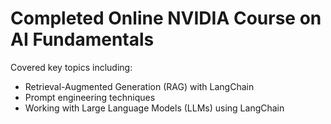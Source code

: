 # Completed Online NVIDIA Course on AI Fundamentals

Covered key topics including:
- Retrieval-Augmented Generation (RAG) with LangChain  
- Prompt engineering techniques  
- Working with Large Language Models (LLMs) using LangChain  
